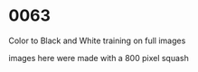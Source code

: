 # 0063

Color to Black and White training on full images

images here were made with a 800 pixel squash